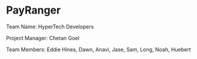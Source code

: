 # PayRanger
Team Name: HyperTech Developers 

Project Manager: Chetan Goel

Team Members: Eddie Hines, Dawn, Anavi, Jase, Sam, Long, Noah, Huebert

